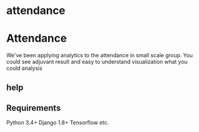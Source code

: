 # attendance
Attendance
==========
We've been applying analytics to the attendance in small scale group. You could see adjuvant result and easy to understand visualization what you could analysis

help
----


Requirements
-----------
Python 3.4+
Django 1.8+
Tensorflow
etc.